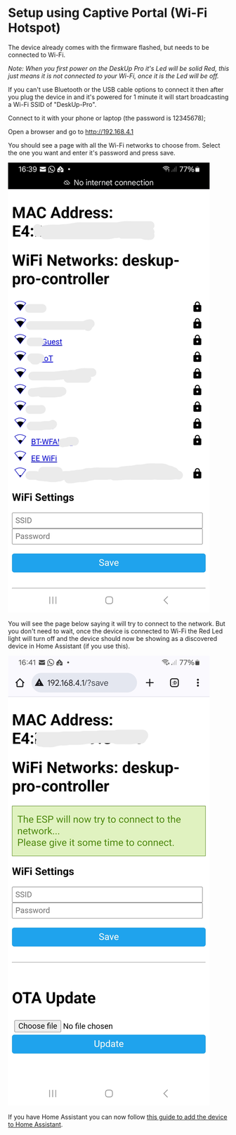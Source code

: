 # Setup using Captive Portal (Wi-Fi Hotspot)

The device already comes with the firmware flashed, but needs to be connected to Wi-Fi.

_Note: When you first power on the DeskUp Pro it's Led will be solid Red, this just means it is not connected to your Wi-Fi, once it is the Led will be off._

If you can't use Bluetooth or the USB cable options to connect it then after you plug the device in and it's powered for 1 minute it will start broadcasting a Wi-Fi SSID of "DeskUp-Pro".

Connect to it with your phone or laptop (the password is 12345678); 

Open a browser and go to http://192.168.4.1

You should see a page with all the Wi-Fi networks to choose from.  Select the one you want and enter it's password and press save.

![](images/Setup-CaptivePortal-WiFi-SSIDs.PNG)

You will see the page below saying it will try to connect to the network.  But you don't need to wait, once the device is connected to Wi-Fi the Red Led light will turn off and the device should now be showing as a discovered device in Home Assistant (if you use this).

![](images/Setup-CaptivePortal-WiFi-Save.PNG)

If you have Home Assistant you can now follow [this guide to add the device to Home Assistant](add-to-home-assistant.md).

